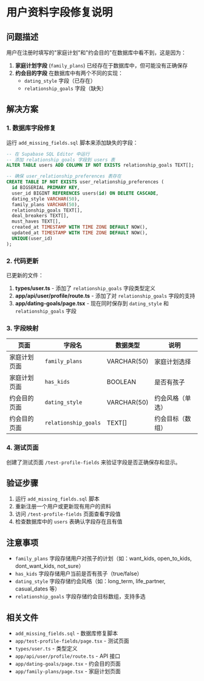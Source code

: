# 用户资料字段修复说明

## 问题描述

用户在注册时填写的"家庭计划"和"约会目的"在数据库中看不到，这是因为：

1. **家庭计划字段** (`family_plans`) 已经存在于数据库中，但可能没有正确保存
2. **约会目的字段** 在数据库中有两个不同的实现：
   - `dating_style` 字段（已存在）
   - `relationship_goals` 字段（缺失）

## 解决方案

### 1. 数据库字段修复

运行 `add_missing_fields.sql` 脚本来添加缺失的字段：

```sql
-- 在 Supabase SQL Editor 中运行
-- 添加 relationship_goals 字段到 users 表
ALTER TABLE users ADD COLUMN IF NOT EXISTS relationship_goals TEXT[];

-- 确保 user_relationship_preferences 表存在
CREATE TABLE IF NOT EXISTS user_relationship_preferences (
  id BIGSERIAL PRIMARY KEY,
  user_id BIGINT REFERENCES users(id) ON DELETE CASCADE,
  dating_style VARCHAR(50),
  family_plans VARCHAR(50),
  relationship_goals TEXT[],
  deal_breakers TEXT[],
  must_haves TEXT[],
  created_at TIMESTAMP WITH TIME ZONE DEFAULT NOW(),
  updated_at TIMESTAMP WITH TIME ZONE DEFAULT NOW(),
  UNIQUE(user_id)
);
```

### 2. 代码更新

已更新的文件：

1. **types/user.ts** - 添加了 `relationship_goals` 字段类型定义
2. **app/api/user/profile/route.ts** - 添加了对 `relationship_goals` 字段的支持
3. **app/dating-goals/page.tsx** - 现在同时保存到 `dating_style` 和 `relationship_goals` 字段

### 3. 字段映射

| 页面 | 字段名 | 数据类型 | 说明 |
|------|--------|----------|------|
| 家庭计划页面 | `family_plans` | VARCHAR(50) | 家庭计划选择 |
| 家庭计划页面 | `has_kids` | BOOLEAN | 是否有孩子 |
| 约会目的页面 | `dating_style` | VARCHAR(50) | 约会风格（单选） |
| 约会目的页面 | `relationship_goals` | TEXT[] | 约会目标（数组） |

### 4. 测试页面

创建了测试页面 `/test-profile-fields` 来验证字段是否正确保存和显示。

## 验证步骤

1. 运行 `add_missing_fields.sql` 脚本
2. 重新注册一个用户或更新现有用户的资料
3. 访问 `/test-profile-fields` 页面查看字段值
4. 检查数据库中的 `users` 表确认字段存在且有值

## 注意事项

- `family_plans` 字段存储用户对孩子的计划（如：want_kids, open_to_kids, dont_want_kids, not_sure）
- `has_kids` 字段存储用户当前是否有孩子（true/false）
- `dating_style` 字段存储约会风格（如：long_term, life_partner, casual_dates 等）
- `relationship_goals` 字段存储约会目标数组，支持多选

## 相关文件

- `add_missing_fields.sql` - 数据库修复脚本
- `app/test-profile-fields/page.tsx` - 测试页面
- `types/user.ts` - 类型定义
- `app/api/user/profile/route.ts` - API 接口
- `app/dating-goals/page.tsx` - 约会目的页面
- `app/family-plans/page.tsx` - 家庭计划页面 